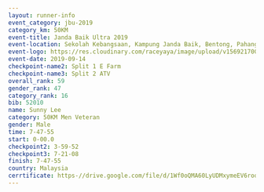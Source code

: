 ```yaml
---
layout: runner-info 
event_category: jbu-2019 
category_km: 50KM 
event-title: Janda Baik Ultra 2019
event-location: Sekolah Kebangsaan, Kampung Janda Baik, Bentong, Pahang, Malaysia 
event-logo: https://res.cloudinary.com/raceyaya/image/upload/v1569217009/logo/janda-baik_vch1pc.jpg 
event-date: 2019-09-14 
checkpoint-name2: Split 1 E Farm 
checkpoint-name3: Split 2 ATV 
overall_rank: 59
gender_rank: 47
category_rank: 16
bib: 52010
name: Sunny Lee
category: 50KM Men Veteran
gender: Male
time: 7-47-55
start: 0-00.0
checkpoint2: 3-59-52
checkpoint3: 7-21-08
finish: 7-47-55
country: Malaysia
cerrtificate: https-//drive.google.com/file/d/1Wf0oQMA60LyUDMxymeEV6roqV9kdNhyZ/view?usp=sharing
---
```

